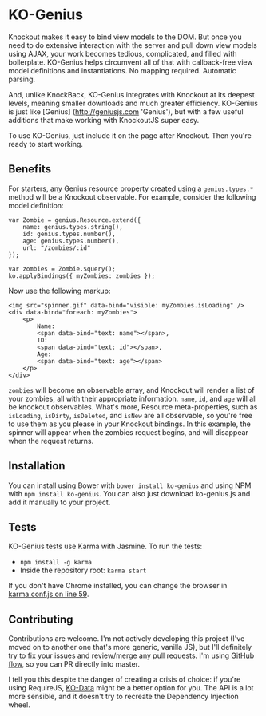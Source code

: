 KO-Genius
=========

Knockout makes it easy to bind view models to the DOM. But once you need to do extensive interaction with the server and pull down view models using AJAX, your work becomes tedious, complicated, and filled with boilerplate. KO-Genius helps circumvent all of that with callback-free view model definitions and instantiations. No mapping required. Automatic parsing. 

And, unlike KnockBack, KO-Genius integrates with Knockout at its deepest levels, meaning smaller
downloads and much greater efficiency. KO-Genius is just like [Genius] (http://geniusjs.com 'Genius'), 
but with a few useful additions that make working with KnockoutJS super easy.

To use KO-Genius, just include it on the page after Knockout. Then you're ready to start working.

Benefits
--------

For starters, any Genius resource property created using a `genius.types.*` method will be a Knockout observable. For example, consider the following model definition:

	var Zombie = genius.Resource.extend({
		name: genius.types.string(),
		id: genius.types.number(),
		age: genius.types.number(),
		url: "/zombies/:id"
	});

	var zombies = Zombie.$query();
	ko.applyBindings({ myZombies: zombies });

Now use the following markup:
	
	<img src="spinner.gif" data-bind="visible: myZombies.isLoading" />
	<div data-bind="foreach: myZombies">
		<p>
			Name: 
			<span data-bind="text: name"></span>, 
			ID: 
			<span data-bind="text: id"></span>, 
			Age: 
			<span data-bind="text: age"></span>
		</p>
	</div>

`zombies` will become an observable array, and Knockout will render a list of your zombies, all with their appropriate information. `name`, `id`, and `age` will all be knockout observables. What's more, Resource meta-properties, such as `isLoading`, `isDirty`, `isDeleted`, and `isNew` are all observable, so you're free to use them as you please in your Knockout bindings. In this example, the spinner will appear when the zombies request begins, and will disappear when the request returns.

Installation
------------

You can install using Bower with `bower install ko-genius` and using NPM with `npm install ko-genius`. You can also just download ko-genius.js and add it manually to your project.

Tests
-----

KO-Genius tests use Karma with Jasmine. To run the tests:

* `npm install -g karma`
* Inside the repository root: `karma start`

If you don't have Chrome installed, you can change the browser in [karma.conf.js on line 59](https://github.com/cameronprattedwards/ko-genius/blob/master/karma.conf.js#L59).

Contributing
------------

Contributions are welcome. I'm not actively developing this project (I've moved on to another one that's more generic, vanilla JS), but I'll definitely try to fix your issues and review/merge any pull requests. I'm using [GitHub flow](https://guides.github.com/introduction/flow/index.html), so you can PR directly into master.

I tell you this despite the danger of creating a crisis of choice: if you're using RequireJS, [KO-Data](https://github.com/cameronprattedwards/ko-data) might be a better option for you. The API is a lot more sensible, and it doesn't try to recreate the Dependency Injection wheel.

